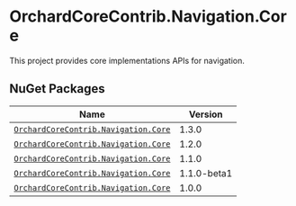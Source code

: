 # OrchardCoreContrib.Navigation.Core

This project provides core implementations APIs for navigation.

## NuGet Packages

| Name                                                                                                                  | Version     |
|-----------------------------------------------------------------------------------------------------------------------|-------------|
| [`OrchardCoreContrib.Navigation.Core`](https://www.nuget.org/packages/OrchardCoreContrib.Navigation.Core/1.3.0)       | 1.3.0       |
| [`OrchardCoreContrib.Navigation.Core`](https://www.nuget.org/packages/OrchardCoreContrib.Navigation.Core/1.2.0)       | 1.2.0       |
| [`OrchardCoreContrib.Navigation.Core`](https://www.nuget.org/packages/OrchardCoreContrib.Navigation.Core/1.1.0)       | 1.1.0       |
| [`OrchardCoreContrib.Navigation.Core`](https://www.nuget.org/packages/OrchardCoreContrib.Navigation.Core/1.1.0-beta1) | 1.1.0-beta1 |
| [`OrchardCoreContrib.Navigation.Core`](https://www.nuget.org/packages/OrchardCoreContrib.Navigation.Core/1.0.0)       | 1.0.0       |
